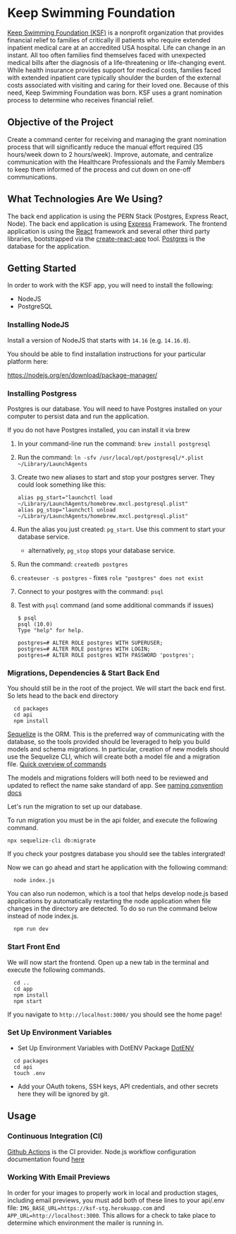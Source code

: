 # Keep Swimming Foundation

[Keep Swimming Foundation (KSF)](https://www.keepswimmingfoundation.org/) is a nonprofit organization that provides financial relief to families of critically ill patients who require extended inpatient medical care at an accredited USA hospital. Life can change in an instant. All too often families find themselves faced with unexpected medical bills after the diagnosis of a life-threatening or life-changing event. While health insurance provides support for medical costs, families faced with extended inpatient care typically shoulder the burden of the external costs associated with visiting and caring for their loved one. Because of this need, Keep Swimming Foundation was born. KSF uses a grant nomination process to determine who receives financial relief.

## Objective of the Project

Create a command center for receiving and managing the grant nomination process that will significantly reduce the manual effort required (35 hours/week down to 2 hours/week). Improve, automate, and centralize communication with the Healthcare Professionals and the Family Members to keep them informed of the process and cut down on one-off communications.

## What Technologies Are We Using?

The back end application is using the PERN Stack (Postgres, Express React, Node). The back end application is using [Express](https://expressjs.com/) Framework. The frontend application is using the [React](https://reactjs.org/) framework and several other third party libraries, bootstrapped via the [create-react-app](https://github.com/facebook/create-react-app) tool. [Postgres](https://www.postgresql.org/) is the database for the application.

## Getting Started

In order to work with the KSF app, you will need to install the following:

- NodeJS
- PostgreSQL

### Installing NodeJS

Install a version of NodeJS that starts with `14.16` (e.g. `14.16.0`).

You should be able to find installation instructions for your particular platform here:

https://nodejs.org/en/download/package-manager/

### Installing Postgress

Postgres is our database. You will need to have Postgres installed on your computer to persist data and run the application.

If you do not have Postgres installed, you can install it via brew

1. In your command-line run the command: `brew install postgresql`
2. Run the command: `ln -sfv /usr/local/opt/postgresql/*.plist ~/Library/LaunchAgents`
3. Create two new aliases to start and stop your postgres server. They could look something like this:

   ```
   alias pg_start="launchctl load ~/Library/LaunchAgents/homebrew.mxcl.postgresql.plist"
   alias pg_stop="launchctl unload ~/Library/LaunchAgents/homebrew.mxcl.postgresql.plist"
   ```

4. Run the alias you just created: `pg_start`. Use this comment to start your database service.
   - alternatively, `pg_stop` stops your database service.
5. Run the command: `createdb postgres`
6. `createuser -s postgres` - fixes `role "postgres" does not exist`
7. Connect to your postgres with the command: `psql`
8. Test with `psql` command (and some additional commands if issues)

   ```
   $ psql
   psql (10.0)
   Type "help" for help.

   postgres=# ALTER ROLE postgres WITH SUPERUSER;
   postgres=# ALTER ROLE postgres WITH LOGIN;
   postgres=# ALTER ROLE postgres WITH PASSWORD 'postgres';
   ```

### Migrations, Dependencies & Start Back End

You should still be in the root of the project. We will start the back end first. So lets head to the back end directory

```
  cd packages
  cd api
  npm install
```

[Sequelize](https://sequelize.org/master/manual/migrations.html) is the ORM. This is the preferred way of communicating with the database, so the tools provided should be leveraged to help you build models and schema migrations. In particular, creation of new models should use the Sequelize CLI, which will create both a model file and a migration file. [Quick overview of commands](docs/sequelize-cli_shortcut.md)

The models and migrations folders will both need to be reviewed and updated to reflect the name sake standard of app. See [naming convention docs](docs/database_naming_convention.md)

Let's run the migration to set up our database.

To run migration you must be in the api folder, and execute the following command.

```
npx sequelize-cli db:migrate
```

If you check your postgres database you should see the tables intergrated!

Now we can go ahead and start he application with the following command:

```
  node index.js
```

You can also run nodemon, which is a tool that helps develop node.js based applications by automatically restarting the node application when file changes in the directory are detected. To do so run the command below instead of node index.js.

```
  npm run dev
```

### Start Front End

We will now start the frontend. Open up a new tab in the terminal and execute the following commands.

```
  cd ..
  cd app
  npm install
  npm start
```

If you navigate to `http://localhost:3000/` you should see the home page!

### Set Up Environment Variables

- Set Up Environment Variables with DotENV Package [DotENV](https://www.npmjs.com/package/dotenv)

```
  cd packages
  cd api
  touch .env
```

- Add your OAuth tokens, SSH keys, API credentials, and other secrets here they will be ignored by git.

## Usage

### Continuous Integration (CI)

[Github Actions](https://docs.github.com/en/actions/building-and-testing-code-with-continuous-integration) is the CI provider. Node.js workflow configuration documentation found [here](https://docs.github.com/en/actions/language-and-framework-guides/using-nodejs-with-github-actions)

### Working With Email Previews

In order for your images to properly work in local and production stages, including email previews, you must add both of these lines to your api/.env file: `IMG_BASE_URL=https://ksf-stg.herokuapp.com` and `APP_URL=http://localhost:3000`. This allows for a check to take place to determine which environment the mailer is running in.
